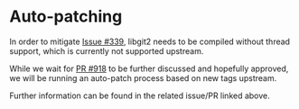# Auto-patching

In order to mitigate [Issue #339], libgit2 needs to be compiled
without thread support, which is currently not supported upstream.

While we wait for [PR #918] to be further discussed and hopefully
approved, we will be running an auto-patch process based on new tags
upstream.

Further information can be found in the related issue/PR linked above.


[Issue #339]: https://github.com/fluxcd/image-automation-controller/issues/339
[PR #918]: https://github.com/libgit2/git2go/pull/918
